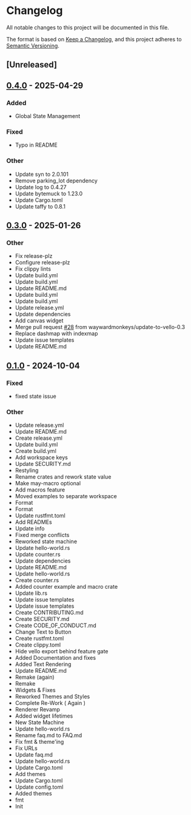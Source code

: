 # Changelog

All notable changes to this project will be documented in this file.

The format is based on [Keep a Changelog](https://keepachangelog.com/en/1.0.0/),
and this project adheres to [Semantic Versioning](https://semver.org/spec/v2.0.0.html).

## [Unreleased]

## [0.4.0](https://github.com/maycoon-ui/maycoon/compare/maycoon-v0.3.2...maycoon-v0.4.0) - 2025-04-29

### Added

- Global State Management

### Fixed

- Typo in README

### Other

- Update syn to 2.0.101
- Remove parking_lot dependency
- Update log to 0.4.27
- Update bytemuck to 1.23.0
- Update Cargo.toml
- Update taffy to 0.8.1

## [0.3.0](https://github.com/maycoon-ui/maycoon/compare/maycoon-v0.1.0...maycoon-v0.3.0) - 2025-01-26

### Other

- Fix release-plz
- Configure release-plz
- Fix clippy lints
- Update build.yml
- Update build.yml
- Update README.md
- Update build.yml
- Update build.yml
- Update release.yml
- Update dependencies
- Add canvas widget
- Merge pull request [#28](https://github.com/maycoon-ui/maycoon/pull/28) from waywardmonkeys/update-to-vello-0.3
- Replace dashmap with indexmap
- Update issue templates
- Update README.md

## [0.1.0](https://github.com/maycoon-ui/maycoon/releases/tag/maycoon-v0.1.0) - 2024-10-04

### Fixed

- fixed state issue

### Other

- Update release.yml
- Update README.md
- Create release.yml
- Update build.yml
- Create build.yml
- Add workspace keys
- Update SECURITY.md
- Restyling
- Rename crates and rework state value
- Make may-macro optional
- Add macros feature
- Moved examples to separate workspace
- Format
- Format
- Update rustfmt.toml
- Add READMEs
- Update info
- Fixed merge conflicts
- Reworked state machine
- Update hello-world.rs
- Update counter.rs
- Update dependencies
- Update README.md
- Update hello-world.rs
- Create counter.rs
- Added counter example and macro crate
- Update lib.rs
- Update issue templates
- Update issue templates
- Create CONTRIBUTING.md
- Create SECURITY.md
- Create CODE_OF_CONDUCT.md
- Change Text to Button
- Create rustfmt.toml
- Create clippy.toml
- Hide vello export behind feature gate
- Added Documentation and fixes
- Added Text Rendering
- Update README.md
- Remake (again)
- Remake
- Widgets & Fixes
- Reworked Themes and Styles
- Complete Re-Work ( Again )
- Renderer Revamp
- Added widget lifetimes
- New State Machine
- Update hello-world.rs
- Rename faq.md to FAQ.md
- Fix fmt & theme'ing
- Fix URLs
- Update faq.md
- Update hello-world.rs
- Update Cargo.toml
- Add themes
- Update Cargo.toml
- Update config.toml
- Added themes
- fmt
- Init
